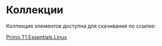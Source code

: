 # Коллекции

Коллекция элементов доступна для скачивания по ссылке:

[Primo.T1.Essentials.Linux](https://www.nuget.org/packages/Primo.T1.Essentials.Linux)
